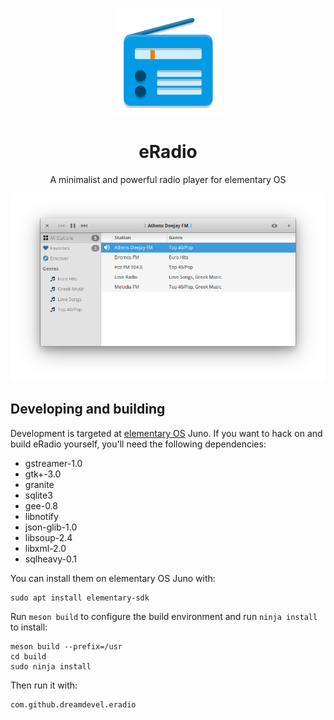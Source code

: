 <p align="center">
    <img src="data/icons/64/com.github.dreamdevel.eradio.svg" alt="Icon"/>
</p>

<h1 align="center">eRadio</h1>
<p align="center">A minimalist and powerful radio player for elementary OS</p>

<p align="center">
    <img src="data/window-screenshot.png" alt="Screenshot">
</p>

## Developing and building

Development is targeted at [elementary OS] Juno. If you want to hack on and
build eRadio yourself, you'll need the following dependencies:

- gstreamer-1.0
- gtk+-3.0
- granite
- sqlite3
- gee-0.8
- libnotify
- json-glib-1.0
- libsoup-2.4
- libxml-2.0
- sqlheavy-0.1

You can install them on elementary OS Juno with:

```shell
sudo apt install elementary-sdk
```

Run `meson build` to configure the build environment and run `ninja install`
to install:

```shell
meson build --prefix=/usr
cd build
sudo ninja install
```

Then run it with:

```shell
com.github.dreamdevel.eradio
```

[elementary OS]: https://elementary.io
